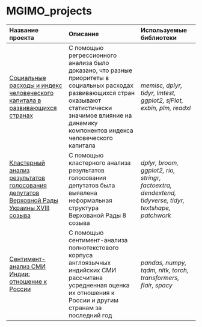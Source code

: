 # MGIMO_projects
| **Название проекта**  | **Описание**           | **Используемые библиотеки** |
| :-------------------- | :--------------------- |:----------------------------|
|[Социальные расходы и индекс человеческого капитала в развивающихся странах](https://github.com/karasevdy/MGIMO_projects/blob/main/HCI_regression/README.md)|С помощью регрессионного анализа было доказано, что разные приоритеты в социальных расходах развивающихся стран оказывают статистически значимое влияние на динамику компонентов индекса человеческого капитала| *memisc, dplyr, tidyr, lmtest, ggplot2, sjPlot, exbin, plm, readxl*
|[Кластерный анализ результатов голосования депутатов Верховной Рады Украины XVIII созыва](https://github.com/karasevdy/MGIMO_projects/tree/main/MPs_clusters)|C помощью кластерного анализа результатов голосования депутатов была выявлена неформальная структура Верхованой Рады 8 созыва |*dplyr, broom, ggplot2, rio, stringr, factoextra, dendextend, tidyverse, tidyr, textshape, patchwork*
|[Сентимент-анализ СМИ Индии: отношение к России](https://github.com/karasevdy/MGIMO_projects/tree/main/NER_sentiment)|С помощью сентимент-анализа полнотекстового корпуса англоязычных индийских СМИ рассчитана усредненная оценка их отношения к России и другим странам за последний год|*pandas, numpy, tqdm, nltk, torch, transformers, flair, spacy* 
